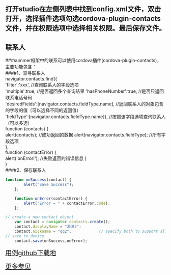 ## 打开studio在左侧列表中找到config.xml文件，双击打开，选择插件选项勾选cordova-plugin-contacts文件，并在权限选项中选择相关权限。最后保存文件。
## 联系人
###summer框架中的联系可以使用cordova插件(cordova-plugin-contacts)，主要功能包含：    
####1、查寻联系人                   
    navigator.contacts.find({    
        'filter':'xxx',  //查询联系人的字段选项   
        'multiple':true,  //是否返回多个查询结果 
        'hasPhoneNumber':true,  //是否只返回联系电话号码  
        'desiredFields':[navigator.contacts.fieldType.name],  //返回联系人的对象包含的字段的值（可以选择不同的返回值）    
        'fieldType':[navigator.contacts.fieldType.name]},  //按照该字段选项查询联系人（可以多选）   
         function (contacts) {    
             alert(contacts);  //成功返回的数据
             alert(navigator.contacts.fieldType);  //所有字段选项  
         },    
         function (contactError) {    
            alert('onError!');   //失败返回的错误信息
         }    
    )  
####2、保存联系人
```javascript
function onSuccess(contact) {
		alert("Save Success");
	};

	function onError(contactError) {
		alert("Error = " + contactError.code);
	};

// create a new contact object
	var contact = navigator.contacts.create();
	contact.displayName = "海滨2";
	contact.nickname = "qq2";            // specify both to support all devices
// save to device
	contact.save(onSuccess,onError);
```


<a target='_blank' style="font-size:20px" href="https://github.com/iuapmobile/summerTest/tree/master/cordovaTest/qContacts">用例github下载地</a>

<a target='_blank' style="font-size:20px" href="https://www.npmjs.com/package/cordova-plugin-contacts">更多参见</a>
